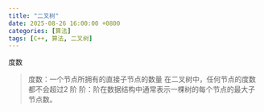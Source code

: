 ```yaml
---
title: "二叉树"
date: 2025-08-26 16:00:00 +0800
categories: [算法]
tags: [C++, 算法, 二叉树]
---
```


度数
> 度数：一个节点所拥有的直接子节点的数量
> 在二叉树中，任何节点的度数都不会超过2
阶
> 阶：阶在数据结构中通常表示一棵树的每个节点的最大子节点数。